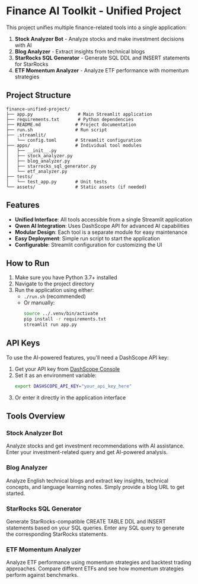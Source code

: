 # Finance AI Toolkit - Unified Project

This project unifies multiple finance-related tools into a single application:

1. **Stock Analyzer Bot** - Analyze stocks and make investment decisions with AI
2. **Blog Analyzer** - Extract insights from technical blogs
3. **StarRocks SQL Generator** - Generate SQL DDL and INSERT statements for StarRocks
4. **ETF Momentum Analyzer** - Analyze ETF performance with momentum strategies

## Project Structure

```
finance-unified-project/
├── app.py                 # Main Streamlit application
├── requirements.txt       # Python dependencies
├── README.md             # Project documentation
├── run.sh                # Run script
├── .streamlit/
│   └── config.toml       # Streamlit configuration
├── apps/                 # Individual tool modules
│   ├── __init__.py
│   ├── stock_analyzer.py
│   ├── blog_analyzer.py
│   ├── starrocks_sql_generator.py
│   └── etf_analyzer.py
├── tests/
│   └── test_app.py       # Unit tests
└── assets/               # Static assets (if needed)
```

## Features

- **Unified Interface**: All tools accessible from a single Streamlit application
- **Qwen AI Integration**: Uses DashScope API for advanced AI capabilities
- **Modular Design**: Each tool is a separate module for easy maintenance
- **Easy Deployment**: Simple run script to start the application
- **Configurable**: Streamlit configuration for customizing the UI

## How to Run

1. Make sure you have Python 3.7+ installed
2. Navigate to the project directory
3. Run the application using either:
   - `./run.sh` (recommended)
   - Or manually:
     ```bash
     source ../.venv/bin/activate
     pip install -r requirements.txt
     streamlit run app.py
     ```

## API Keys

To use the AI-powered features, you'll need a DashScope API key:
1. Get your API key from [DashScope Console](https://dashscope.console.aliyun.com/)
2. Set it as an environment variable:
   ```bash
   export DASHSCOPE_API_KEY="your_api_key_here"
   ```
3. Or enter it directly in the application interface

## Tools Overview

### Stock Analyzer Bot
Analyze stocks and get investment recommendations with AI assistance. Enter your investment-related query and get AI-powered analysis.

### Blog Analyzer
Analyze English technical blogs and extract key insights, technical concepts, and language learning notes. Simply provide a blog URL to get started.

### StarRocks SQL Generator
Generate StarRocks-compatible CREATE TABLE DDL and INSERT statements based on your SQL queries. Enter any SQL query to generate the corresponding StarRocks statements.

### ETF Momentum Analyzer
Analyze ETF performance using momentum strategies and backtest trading approaches. Compare different ETFs and see how momentum strategies perform against benchmarks.